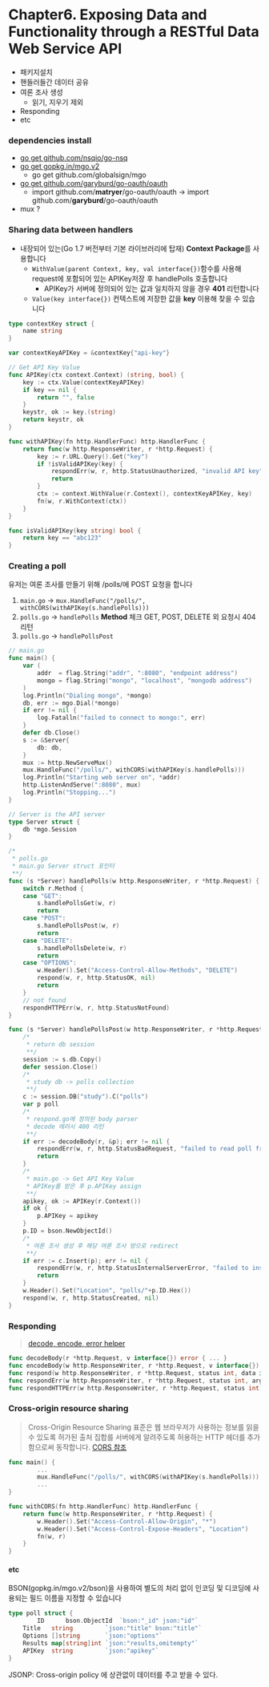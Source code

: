 # Chapter6. Exposing Data and Functionality through a RESTful Data Web Service API

- 패키지설치
- 핸들러들간 데이터 공유
- 여론 조사 생성
  - 읽기, 지우기 제외
- Responding
- etc

### dependencies install
- [go get github.com/nsqio/go-nsq](https://godoc.org/github.com/nsqio/go-nsq)
- [go get gopkg.in/mgo.v2](https://godoc.org/labix.org/v2/mgo)
   - go get github.com/globalsign/mgo 
- [go get github.com/garyburd/go-oauth/oauth](https://github.com/garyburd/go-oauth)
  - import github.com/**matryer**/go-oauth/oauth ->  import github.com/**garyburd**/go-oauth/oauth
- mux ?

### Sharing data between handlers
- 내장되어 있는(Go 1.7 버전부터 기본 라이브러리에 탑재) **Context Package**를 사용합니다
  - `WithValue(parent Context, key, val interface{})`함수를 사용해 request에 포함되어 있는 APIKey저장 후 handlePolls 호출합니다
    - APIKey가 서버에 정의되어 있는 값과 일치하지 않을 경우 **401** 리턴합니다
  -  `Value(key interface{})` 컨텍스트에 저장한 값을 **key** 이용해 찾을 수 있습니다

```go
type contextKey struct {
	name string
}

var contextKeyAPIKey = &contextKey{"api-key"}

// Get API Key Value
func APIKey(ctx context.Context) (string, bool) {
	key := ctx.Value(contextKeyAPIKey)
	if key == nil {
		return "", false
	}
	keystr, ok := key.(string)
	return keystr, ok
}

func withAPIKey(fn http.HandlerFunc) http.HandlerFunc {
	return func(w http.ResponseWriter, r *http.Request) {
		key := r.URL.Query().Get("key")
		if !isValidAPIKey(key) {
			respondErr(w, r, http.StatusUnauthorized, "invalid API key")
			return
		}
		ctx := context.WithValue(r.Context(), contextKeyAPIKey, key)
		fn(w, r.WithContext(ctx))
	}
}

func isValidAPIKey(key string) bool {
	return key == "abc123"
}
```

### Creating a poll
유저는 여론 조사를 만들기 위해 /polls/에 POST 요청을 합니다

1. `main.go` -> `mux.HandleFunc("/polls/", withCORS(withAPIKey(s.handlePolls)))`
2. `polls.go` -> `handlePolls` **Method**  체크 GET, POST, DELETE 외 요청시 404 리턴
3. `polls.go` -> `handlePollsPost`

```go
// main.go
func main() {
	var (
		addr  = flag.String("addr", ":8080", "endpoint address")
		mongo = flag.String("mongo", "localhost", "mongodb address")
	)
	log.Println("Dialing mongo", *mongo)
	db, err := mgo.Dial(*mongo)
	if err != nil {
		log.Fatalln("failed to connect to mongo:", err)
	}
	defer db.Close()
	s := &Server{
		db: db,
	}
	mux := http.NewServeMux()
	mux.HandleFunc("/polls/", withCORS(withAPIKey(s.handlePolls)))
	log.Println("Starting web server on", *addr)
	http.ListenAndServe(":8080", mux)
	log.Println("Stopping...")
}

// Server is the API server
type Server struct {
	db *mgo.Session
}

/*
 * polls.go
 * main.go Server struct 포인터
 **/
func (s *Server) handlePolls(w http.ResponseWriter, r *http.Request) {
	switch r.Method {
	case "GET":
		s.handlePollsGet(w, r)
		return
	case "POST":
		s.handlePollsPost(w, r)
		return
	case "DELETE":
		s.handlePollsDelete(w, r)
		return
	case "OPTIONS":
		w.Header().Set("Access-Control-Allow-Methods", "DELETE")
		respond(w, r, http.StatusOK, nil)
		return
	}
	// not found
	respondHTTPErr(w, r, http.StatusNotFound)
}

func (s *Server) handlePollsPost(w http.ResponseWriter, r *http.Request) {
	/*
	 * return db session 
	 **/
	session := s.db.Copy()
	defer session.Close()
	/*
	 * study db -> polls collection
	 **/
	c := session.DB("study").C("polls")
	var p poll
	/*
	 * respond.go에 정의된 body parser
	 * decode 에러시 400 리턴
	 **/	
	if err := decodeBody(r, &p); err != nil {
		respondErr(w, r, http.StatusBadRequest, "failed to read poll from request", err)
		return
	}
	/*
	 * main.go -> Get API Key Value
	 * APIKey를 받은 후 p.APIKey assign
	 **/	
	apikey, ok := APIKey(r.Context())
	if ok {
		p.APIKey = apikey
	}
	p.ID = bson.NewObjectId()
	/*
	 * 여론 조사 생성 후 해당 여론 조사 방으로 redirect
	 **/
	if err := c.Insert(p); err != nil {
		respondErr(w, r, http.StatusInternalServerError, "failed to insert poll", err)
		return
	}
	w.Header().Set("Location", "polls/"+p.ID.Hex())
	respond(w, r, http.StatusCreated, nil)
}
```

### Responding
> [decode, encode, error helper](https://github.com/mhoonjeon/gpb/blob/master/chapter06/respond.go)
```go
func decodeBody(r *http.Request, v interface{}) error { ... }
func encodeBody(w http.ResponseWriter, r *http.Request, v interface{}) error { ... }
func respond(w http.ResponseWriter, r *http.Request, status int, data interface{}) { ... }
func respondErr(w http.ResponseWriter, r *http.Request, status int, args ...interface{} ) { ... }
func respondHTTPErr(w http.ResponseWriter, r *http.Request, status int) { ... }
```

### Cross-origin resource sharing
> Cross-Origin Resource Sharing 표준은 웹 브라우저가 사용하는 정보를 읽을 수 있도록 허가된 출처 집합를 서버에게 알려주도록 허용하는 HTTP 헤더를 추가함으로써 동작합니다.
[CORS 참조](https://developer.mozilla.org/ko/docs/Web/HTTP/Access_control_CORS)

```go
func main() {
        ...
        mux.HandleFunc("/polls/", withCORS(withAPIKey(s.handlePolls)))
        ...
}

func withCORS(fn http.HandlerFunc) http.HandlerFunc {
	return func(w http.ResponseWriter, r *http.Request) {
		w.Header().Set("Access-Control-Allow-Origin", "*")
		w.Header().Set("Access-Control-Expose-Headers", "Location")
		fn(w, r)
	}
}
```

#### etc
BSON(gopkg.in/mgo.v2/bson)을 사용하여 별도의 처리 없이 인코딩 및 디코딩에 사용되는 필드 이름을 지정할 수 있습니다
```go 
type poll struct {
        ID      bson.ObjectId  `bson:"_id" json:"id"`
	Title   string         `json:"title" bson:"title"`
	Options []string       `json:"options"`
	Results map[string]int `json:"results,omitempty"`
	APIKey  string         `json:"apikey"`
}
```

JSONP: Cross-origin policy 에 상관없이 데이터를 주고 받을 수 있다.
